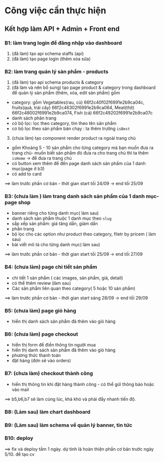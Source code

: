 # Công việc cần thực hiện

## Kết hợp làm API + Admin + Front end

### B1: làm trang login để đăng nhập vào dashboard

1. (đã làm) tạo api schema staffs (api)
2. (đã làm) tạo page login (thêm xóa sửa)

### B2: làm trang quản lý sản phẩm - products

1. (đã làm) tạo api schema products & category 
2. (đã làm và nên bổ sung) tạo page product & category trong dashboard để quản lý sản phẩm (thêm, xóa, edit sản phẩm) 
gồm
- category: gồm Vegetables(rau, củ) 66f2c40f02f6991e2b9ca04c, fruits(quả, trái cây) 66f2c46302f6991e2b9ca064, Meat(thịt) 66f2c48002f6991e2b9ca074, Fish (cá) 66f2c49202f6991e2b9ca07c
- danh sách phân trang
- có bộ lọc: lọc theo category, tìm theo tên sản phẩm
- có bộ lọc theo sản phẩm bán chạy : ta thêm trường `isBest`

3. (chưa làm) tạo component render product ra ngoài trang chủ 
- gồm Khoảng 5 - 10 sản phẩm cho từng category mà bạn muốn đưa ra trang chủ- muốn biết sản phẩm đó đưa ra cho trang chủ thì ta thêm `isHome` -> để đưa ra trang chủ  
- có button xem thêm để đến page danh sách sản phẩm của 1 danh mục(page ở b3)
- có add to card

==> làm trước phần cơ bản - thời gian start tối 24/09 -> end tối 25/09

### B3: (chưa làm ) làm trang danh sách sản phẩm của 1 danh mục- page shop 
- banner riêng cho từng danh mục( làm sau)
- danh sách sản phẩm thuộc 1 danh mục theo `slug`
- sắp xếp sản phẩm: giá tăng dần, giảm dần
- phần trang
- bộ lọc cho các option như product theo category, filetr by pricem ( làm sau)
- bài viết mô tả cho từng danh mục( làm sau)

==> làm trước phần cơ bản - thời gian start tối 25/09 -> end tối 27/09

### B4: (chưa làm) page chi tiết sản phẩm

- chi tiết 1 sản phẩm ( các images, sản phẩm, giá, detail)
- có thể thêm review (làm sau)
- Các sản phẩm liên quan theo category( 5 hoặc 10 sản phẩm)

==> làm trước phần cơ bản - thời gian start sáng 28/09 -> end tối 29/09

### B5: (chưa làm) page giỏ hàng

- hiển thị danh sách sản phẩm đã thêm vào giỏ hàng

### B6: (chưa làm) page checkout
- hiển thị form để điền thông tin người mua
- hiển thị danh sách sản phẩm đã thêm vào giỏ hàng
- phương thức thanh toán
- đặt hàng (đơn sẽ vào orders)

### B7: (chưa làm) checkout thành công
- hiển thị thông tin khi đặt hàng thành công - có thể gửi thông báo hoặc vào mail

==> b5,b6,b7 sẽ làm cùng lúc, khá khó và phải đẩy nhanh tiến độ.
### B8: (Làm sau) làm chart dashboard

### B9: (Làm sau) làm schema về quản lý banner, tin tức

### B10: deploy 
==> fix và deploy tầm 1 ngày. dự tính là hoàn thiện phần cơ bản trước ngày 5/10. để tạo cv
